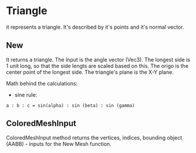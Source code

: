 # Triangle

it represents a triangle. It's described by it's points and it's normal vector.

## New

It returns a triangle. The input is the angle vector (Vec3). The longest side is 1 unit long, so that the side lengts are scaled based on this. The origo is the center point of the longest side. The triangle's plane is the X-Y plane.

Math behind the calculations:

- sine rule:

```
a : b : c = sin(alpha) : sin (beta) : sin (gamma)
```

## ColoredMeshInput

ColoredMeshInput method returns the vertices, indices, bounding object (AABB) - inputs for the New Mesh function.
